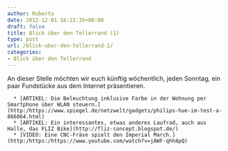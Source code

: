 ```yaml
---
author: Roberto
date: 2012-12-01 16:22:35+00:00
draft: false
title: Blick über den Tellerrand (1)
type: post
url: /blick-uber-den-tellerrand-1/
categories:
- Blick über den Tellerrand
---
```


An dieser Stelle möchten wir euch künftig wöchentlich, jeden Sonntag, ein paar Fundstücke aus dem Internet präsentieren.



	  * [ARTIKEL: Die Beleuchtung inklusive Farbe in der Wohnung per Smartphone über WLAN steuern.](http:/https://www.spiegel.de/netzwelt/gadgets/philips-hue-im-test-a-866064.html)
	  * [ARTIKEL: Ein interessantes, etwas anderes Laufrad, auch aus Halle, das FLIZ Bike](http://fliz-concept.blogspot.de/)
	  * [VIDEO: Eine CNC-Fräse spielt den Imperial March.](http:/https:/https://www.youtube.com/watch?v=jAWF-qhh4pQ)

